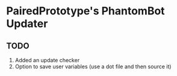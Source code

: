 # PairedPrototype's PhantomBot Updater

## TODO

1. Added an update checker
1. Option to save user variables (use a dot file and then source it)
